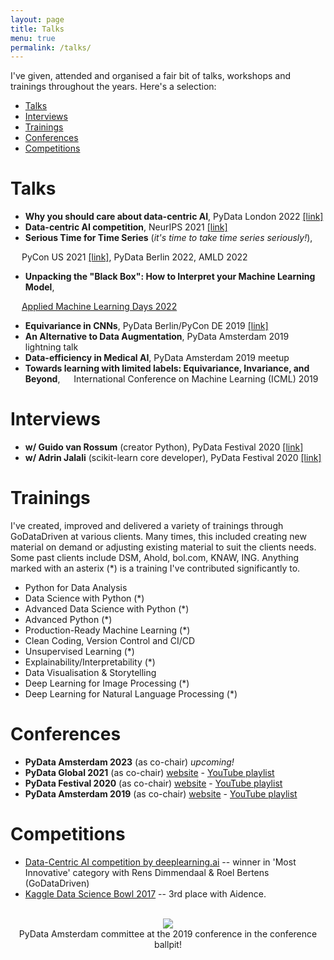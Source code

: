 ```yaml
---
layout: page
title: Talks
menu: true
permalink: /talks/
---
```


I've given, attended and organised a fair bit of talks, workshops and trainings throughout the years. Here's a selection: 
 - [Talks](#talks) 
 - [Interviews](#interviews) 
 - [Trainings](#trainings) 
 - [Conferences](#conferences)
 - [Competitions](#competitions)

<a name="talks"></a>
# Talks


* **Why you should care about data-centric AI**, PyData London 2022 [[link]](https://www.youtube.com/watch?v=vgtdPwUrP5I)
* **Data-centric AI competition**, NeurIPS 2021 [[link]](https://neurips.cc/virtual/2021/workshop/21860#collapse-sl-38305)
* **Serious Time for Time Series** (*it's time to take time series seriously!*), 

&emsp; PyCon US 2021 [[link]](https://www.youtube.com/watch?v=nT6UsVgJ0xw), PyData Berlin 2022, AMLD 2022
* **Unpacking the "Black Box": How to Interpret your Machine Learning Model**, 

&emsp; [Applied Machine Learning Days 2022](https://appliedmldays.org/events/amld-epfl-2022/workshops/unpacking-the-black-box-how-to-interpret-your-machine-learning-model)
* **Equivariance in CNNs**, PyData Berlin/PyCon DE 2019 [[link]](https://www.youtube.com/watch?v=t7U-Z5a7oWw&t=3s)
* **An Alternative to Data Augmentation**, PyData Amsterdam 2019 lightning talk
* **Data-efficiency in Medical AI**, PyData Amsterdam 2019 meetup
* **Towards learning with limited labels: Equivariance, Invariance, and Beyond**,
&emsp;  International Conference on Machine Learning (ICML) 2019 

<a name="interviews"></a>
# Interviews


* **w/ Guido van Rossum** (creator Python), PyData Festival  2020  [[link]](https://www.youtube.com/watch?v=eJUwlzR_hCY)
* **w/ Adrin Jalali** (scikit-learn core developer), PyData Festival 2020 [[link]](https://www.youtube.com/watch?v=0tXIkjClGOs)

<a name="trainings"></a>
# Trainings
I've created, improved and delivered a variety of trainings through GoDataDriven at various clients. Many times, this included creating new material on demand or adjusting existing material to suit the clients needs. Some past clients include DSM, Ahold, bol.com, KNAW, ING. Anything marked with an asterix (*) is a training I've contributed significantly to.  


* Python for Data Analysis
* Data Science with Python (*)
* Advanced Data Science with Python (*)
* Advanced Python (*)
* Production-Ready Machine Learning (*)
* Clean Coding, Version Control and CI/CD
* Unsupervised Learning (*)
* Explainability/Interpretability (*)
* Data Visualisation & Storytelling
* Deep Learning for Image Processing (*)
* Deep Learning for Natural Language Processing (*)

<a name="conferences"></a>
# Conferences


* **PyData Amsterdam 2023** (as co-chair) _upcoming!_
* **PyData Global 2021** (as co-chair)
	[website](https://pydata.org/global2021/) - [YouTube playlist](https://www.youtube.com/watch?v=51FAin5RyHY&list=PLGVZCDnMOq0qlw7eLuNIvoUTisSfDbjmq)
* **PyData Festival 2020** (as co-chair)
	[website](https://pydata.org/amsterdam2019/schedule/) - [YouTube playlist](https://www.youtube.com/playlist?list=PLGVZCDnMOq0q7_6SdrC2wRtdkojGBTAht)
* **PyData Amsterdam 2019** (as co-chair)
	[website](https://pydata.org/amsterdam2019/) - [YouTube playlist](https://www.youtube.com/playlist?list=PLGVZCDnMOq0q7_6SdrC2wRtdkojGBTAht)
	
<!--#### PyData Festival 2020 (co-chair)
A week-long online festival to serve as an alternative to the IRL conference. Each day had a dedicated theme (Engineering, Fairness & Data, Open Source, Python, Applications) and sessions during breakfast (tutorials/workshops), lunch (panels, interviews, sprint preparation sessions) and after dinner (talks).

 Highlights include: interviews with the creator of Python (Guido van Rossum), core developer of Scikit Learn (Adrin Jalali), release managers of Python 3.8/3.9 (Łukasz Langa) and Python 3.10/3.11 (Pablo Galindo Salgado) and a Pandas sprint lead by a Pandas maintainer (Marco Gorelli).

 [[conference website]](https://amsterdam.pydata.org) - [[YouTube playlist]](https://www.youtube.com/playlist?list=PLGVZCDnMOq0oX4ymLgldSvpfiZj-S8-fH)



#### PyData Amsterdam 2019 (co-chair)
A three-day conference hosted at GoDataDriven and Booking.com HQ. The conference in numbers: 2 keynotes, 4 tutorials, 30 talks, 45 speakers, >350 attendees, 11 sponsors, 1 ballpit.

[[conference website]](https://pydata.org/amsterdam2019/schedule/) - [[YouTube playlist]](https://www.youtube.com/playlist?list=PLGVZCDnMOq0q7_6SdrC2wRtdkojGBTAht) -->
	
<a name="competitions"></a>
# Competitions
* [Data-Centric AI competition by deeplearning.ai](https://https-deeplearning-ai.github.io/data-centric-comp/) -- winner in 'Most Innovative' category with Rens Dimmendaal & Roel Bertens (GoDataDriven)
* [Kaggle Data Science Bowl 2017](https://www.kaggle.com/c/data-science-bowl-2017) -- 3rd place with Aidence.


<br>
<center>
<img src='../assets/ballpit.gif'>
	<br>
 PyData Amsterdam committee at the 2019 conference in the conference ballpit!</center>


<!-- ## Training
Trainings given and co-developed:
* Data Wrangling & Visualisation
* Basics of Machine Learning
* Python Essentials
* Deep Learning for Computer Vision
* Predictive Modeling & Machine Learning
* Advanced Data Science
* Clean Coding, Version Control, CI/CD
* Data Science w/ Python
* Advanced Python Developer & Machine Learning in Production -->
